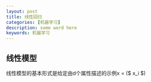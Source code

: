 ```yaml
---
layout: post
title: 线性回归
categories: [机器学习]
description: some word here
keywords: 机器学习
---
```


## 线性模型

线性模型的基本形式是给定由d个属性描述的示例x = ($ x_i $)
